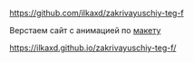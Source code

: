 https://github.com/ilkaxd/zakrivayuschiy-teg-f

Верстаем сайт с анимацией по <a href="https://www.figma.com/file/JQhPLs2COLIeZtAtlsBS34/%238-%3C%2Fзакрывающий-тег%3E?node-id=801%3A16&mode=dev">макету</a>

https://ilkaxd.github.io/zakrivayuschiy-teg-f/

